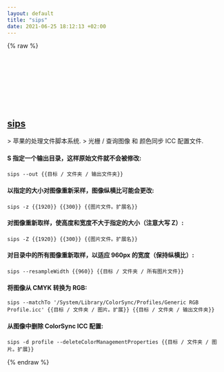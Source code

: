 ```yaml
---
layout: default
title: "sips"
date: 2021-06-25 18:12:13 +02:00
---
```

{% raw %}
<h2 id="sips">
  <a href="/zh/osx/sips.html">sips</a> <a href="#sips"><svg class="icon">
    <use href="/assets/images/unicode_sprite.svg#link" />
  </svg></a>
</h2>
> 苹果的处理文件脚本系统.
> 光栅 / 查询图像 和 颜色同步 ICC 配置文件.

#### S 指定一个输出目录，这样原始文件就不会被修改:
```shell
sips --out {{目标 / 文件夹 / 输出文件夹}}
```
#### 以指定的大小对图像重新采样，图像纵横比可能会更改:
```shell
sips -z {{1920}} {{300}} {{图片文件。扩展名}}
```
#### 对图像重新取样，使高度和宽度不大于指定的大小（注意大写 Z）:
```shell
sips -Z {{1920}} {{300}} {{图片文件。扩展名}}
```
#### 对目录中的所有图像重新取样，以适应 960px 的宽度（保持纵横比）:
```shell
sips --resampleWidth {{960}} {{目标 / 文件夹 / 所有图片文件}}
```
#### 将图像从 CMYK 转换为 RGB:
```shell
sips --matchTo '/System/Library/ColorSync/Profiles/Generic RGB Profile.icc' {{目标 / 文件夹 / 图片。扩展}} {{目标 / 文件夹 / 输出文件夹}}
```
#### 从图像中删除 ColorSync ICC 配置:
```shell
sips -d profile --deleteColorManagementProperties {{目标 / 文件夹 / 图片。扩展}}
```
{% endraw %}